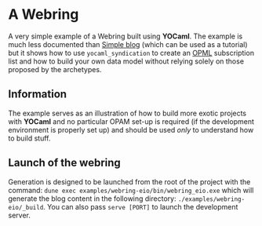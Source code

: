 # A Webring

A very simple example of a Webring built using **YOCaml**. The example is much
less documented than [Simple blog](../simple-blog) (which can be used as a
tutorial) but it shows how to use `yocaml_syndication` to create an
[OPML](http://opml.org/spec2.opml#1629041888000) subscription list and how to
build your own data model without relying solely on those proposed by the
archetypes.

## Information

The example serves as an illustration of how to build more exotic projects with
**YOCaml** and no particular OPAM set-up is required (if the development
environment is properly set up) and should be used _only_ to understand how to
build stuff.

## Launch of the webring

Generation is designed to be launched from the root of the project with the
command: `dune exec examples/webring-eio/bin/webring_eio.exe` which will
generate the blog content in the following directory:
`./examples/webring-eio/_build`. You can also pass `serve [PORT]` to launch the
development server.
